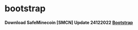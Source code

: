 # bootstrap
####  Download SafeMinecoin [SMCN] Update 24122022 [Bootstrap](https://mega.nz/file/bZRAHBKC#f_Xr4lf9ZBhv9-WDo2AP21E60VG6WZiFmyPiZjr09T8)
